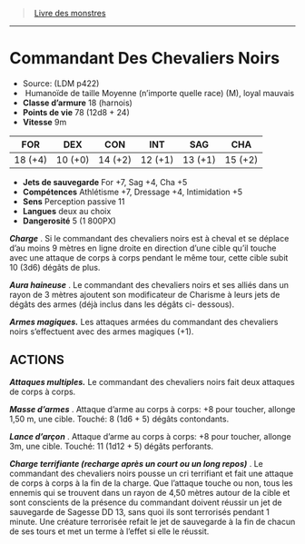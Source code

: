 ﻿> [Livre des monstres](tome_of_beasts.md)

---

# Commandant Des Chevaliers Noirs

- Source: (LDM p422)
-  Humanoïde de taille Moyenne (n’importe quelle race) (M), loyal mauvais
- **Classe d’armure** 18 (harnois)
- **Points de vie** 78 (12d8 + 24)
- **Vitesse** 9m

|FOR|DEX|CON|INT|SAG|CHA|
|---|---|---|---|---|---|
|18 (+4)|10 (+0)|14 (+2)|12 (+1)|13 (+1)|15 (+2)|

- **Jets de sauvegarde** For +7, Sag +4, Cha +5
- **Compétences** Athlétisme +7, Dressage +4, Intimidation +5
- **Sens** Perception passive 11
- **Langues** deux au choix
- **Dangerosité** 5 (1 800PX)

**_Charge_** . Si le commandant des chevaliers noirs est à cheval et se déplace d’au moins 9 mètres en ligne droite en direction d’une cible qu’il touche avec une attaque de corps à corps pendant le même tour, cette cible subit 10 (3d6) dégâts de plus.

**_Aura haineuse_** . Le commandant des chevaliers noirs et ses alliés dans un rayon de 3 mètres ajoutent son modificateur de Charisme à leurs jets de dégâts des armes (déjà inclus dans les dégâts ci- dessous).

**_Armes magiques._** Les attaques armées du commandant des chevaliers noirs s’effectuent avec des armes magiques (+1).

## ACTIONS

**_Attaques multiples._** Le commandant des chevaliers noirs fait deux attaques de corps à corps.

**_Masse d’armes_** . Attaque d’arme au corps à corps: +8 pour toucher, allonge 1,50 m, une cible. Touché: 8 (1d6 + 5) dégâts contondants.

**_Lance d’arçon_** . Attaque d’arme au corps à corps: +8 pour toucher, allonge 3m, une cible. Touché: 11 (1d12 + 5) dégâts perforants.

**_Charge terrifiante (recharge après un court ou un long repos)_** . Le commandant des chevaliers noirs pousse un cri terrifiant et fait une attaque de corps à corps à la fin de la charge. Que l’attaque touche ou non, tous les ennemis qui se trouvent dans un rayon de 4,50 mètres autour de la cible et sont conscients de la présence du commandant doivent réussir un jet de sauvegarde de Sagesse DD 13, sans quoi ils sont terrorisés pendant 1 minute. Une créature terrorisée refait le jet de sauvegarde à la fin de chacun de ses tours et met un terme à l’effet si elle le réussit.

